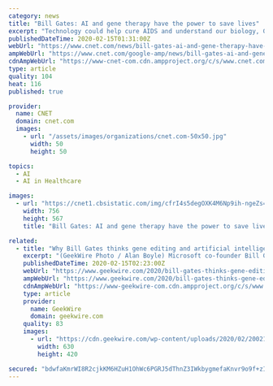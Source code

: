 ```yaml
---
category: news
title: "Bill Gates: AI and gene therapy have the power to save lives"
excerpt: "Technology could help cure AIDS and understand our biology, Gates says. Microsoft founder Bill Gates thinks artificial intelligence and gene therapy are the two technologies with the greatest power to change lives."
publishedDateTime: 2020-02-15T01:31:00Z
webUrl: "https://www.cnet.com/news/bill-gates-ai-and-gene-therapy-have-the-power-to-save-lives/"
ampWebUrl: "https://www.cnet.com/google-amp/news/bill-gates-ai-and-gene-therapy-have-the-power-to-save-lives/"
cdnAmpWebUrl: "https://www-cnet-com.cdn.ampproject.org/c/s/www.cnet.com/google-amp/news/bill-gates-ai-and-gene-therapy-have-the-power-to-save-lives/"
type: article
quality: 104
heat: 116
published: true

provider:
  name: CNET
  domain: cnet.com
  images:
    - url: "/assets/images/organizations/cnet.com-50x50.jpg"
      width: 50
      height: 50

topics:
  - AI
  - AI in Healthcare

images:
  - url: "https://cnet1.cbsistatic.com/img/cfrI4s5degOXK4M6Np9ih-ngeZs=/756x567/2020/02/15/c96dfa36-ef88-42b3-8d9f-7c359d2f50dd/bill-gates-getty.jpg"
    width: 756
    height: 567
    title: "Bill Gates: AI and gene therapy have the power to save lives"

related:
  - title: "Why Bill Gates thinks gene editing and artificial intelligence could save the world"
    excerpt: "(GeekWire Photo / Alan Boyle) Microsoft co-founder Bill Gates has been working to improve the state of global health through his nonprofit foundation for 20 years, and today he told the nation’s premier scientific gathering that advances in artificial intelligence and gene editing could accelerate those improvements exponentially in the years ..."
    publishedDateTime: 2020-02-15T02:23:00Z
    webUrl: "https://www.geekwire.com/2020/bill-gates-thinks-gene-editing-artificial-intelligence-save-world/"
    ampWebUrl: "https://www.geekwire.com/2020/bill-gates-thinks-gene-editing-artificial-intelligence-save-world/amp/"
    cdnAmpWebUrl: "https://www-geekwire-com.cdn.ampproject.org/c/s/www.geekwire.com/2020/bill-gates-thinks-gene-editing-artificial-intelligence-save-world/amp/"
    type: article
    provider:
      name: GeekWire
      domain: geekwire.com
    quality: 83
    images:
      - url: "https://cdn.geekwire.com/wp-content/uploads/2020/02/200214-gates1-630x420.jpg"
        width: 630
        height: 420

secured: "bdwfaKmrWI8R2cjkKM6HZuH1OhWc6PGRJ5dThnZ3IWkbygmefaKnvr9o9f+zI6AXJ1A5J6iikeHqPEd5ylT7Yv5dNH3qL8+Nk4JxeEe0yW07XaOj2U0lcvt5EA3S20ud3Osf6Erdb+wJgfZjZTHXGrXXwAgVvuS2xfayPquLHVpG9yIY8OAvoS8tUB6k5+cxwHqeUO8fbEb6Z4nWZ123V+ewfU2PbDe0x+4wICZEp7dI65bZYBBQ2o6KDtn0geCR+BGRKisNjfgqoNEVJRNoUTRKKdDL39JlVXLvoca2ET3HZdOo9qZqzmVLlBaeMjKDzXAZggR2bG4loFmjBD/T+maHhypglDaVudrOs+aQ/JMfqhvQM0iRUyJ1ziK8Gzp/BKKqqRNYS+qgmXuSjyjroXSohvnTiy1C5xcEt6M7X7Kxh5G7zupLojEciSdrYtCzmP5tgf+UUasWV3g6ubqKCiYlTx5lWJCG64ZzUDZBFn0=;00ybKGq6eb4AHvIebBj0Uw=="
---
```


